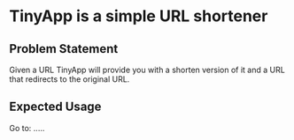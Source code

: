 # TinyApp is a simple URL shortener

## Problem Statement

Given a URL TinyApp will provide you with a shorten version of it and a URL that redirects to the original URL.

## Expected Usage

Go to: .....